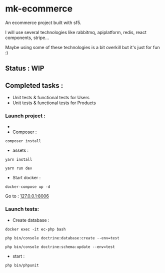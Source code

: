 # mk-ecommerce

An ecommerce project built with sf5.


I will use several technologies like rabbitmq, apiplatform, redis, react components, stripe...

Maybe using some of these technologies is a bit overkill but it's just for fun :)

## Status : WIP


## Completed tasks :

- Unit tests & functional tests for Users
- Unit tests & functional tests for Products


### Launch project :
- 
- Composer :
```
composer install
```

- assets :
```
yarn install
```
```
yarn run dev
```

- Start docker :
```
docker-compose up -d
```

Go to :
[127.0.0.1:8006](127.0.0.1:8006)


### Launch tests:
- Create database :

```
docker exec -it ec-php bash
```
```
php bin/console doctrine:database:create --env=test
```
```
php bin/console doctrine:schema:update --env=test
```
- start : 
```
php bin/phpunit
```